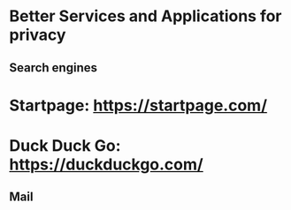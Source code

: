 Better Services and Applications for privacy
============================================


## Search engines

# Startpage: https://startpage.com/

# Duck Duck Go: https://duckduckgo.com/


## Mail



